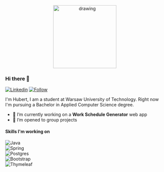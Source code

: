 

<div style="text-align:center">
  <img src="https://user-images.githubusercontent.com/60079684/118280456-83a6b200-b4cc-11eb-8b7f-c811993b8575.png" alt="drawing" width="200"/>
</div>


### Hi there 👋
[![Linkedin](https://img.shields.io/badge/-Hubert_Nakielski-blue?style=flat&logo=Linkedin&logoColor=white)](https://www.linkedin.com/in/hubert-nakielski-2b54981b9/)
[![Follow](https://img.shields.io/github/followers/nakielsh.svg?style=social&label=Follow&maxAge=2592000)](https://github.com/login?return_to=%2Fnakielsh)

I'm Hubert, I am a student at Warsaw University of Technology.
Right now I'm pursuing a Bachelor in Applied Computer Science degree.
- 🔭 I’m currently working on a <strong>Work Schedule Generator</strong> web app
- 👯 I’m opened to group projects

#### Skills I'm working on
![Java](https://img.shields.io/badge/Java-ED8B00?style=for-the-badge&logo=java&logoColor=white)\
![Spring](https://img.shields.io/badge/Spring_Boot-6DB33F?style=for-the-badge&logo=spring&logoColor=white)\
![Postgres](https://img.shields.io/badge/PostgreSQL-316192?style=for-the-badge&logo=postgresql&logoColor=white)\
![Bootstrap](https://img.shields.io/badge/Bootstrap-563D7C?style=for-the-badge&logo=bootstrap&logoColor=white)\
![Thymeleaf](https://img.shields.io/badge/Thymeleaf-217346?style=for-the-badge&logo=thymeleaf&logoColor=white)
<!-- - [x] Algorithms and Data Structures -->



